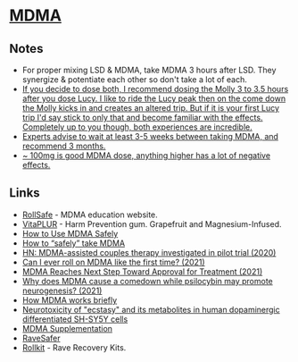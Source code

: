 # [MDMA](https://psychonautwiki.org/wiki/MDMA)

## Notes

- For proper mixing LSD & MDMA, take MDMA 3 hours after LSD. They synergize & potentiate each other so don't take a lot of each.
- [If you decide to dose both, I recommend dosing the Molly 3 to 3.5 hours after you dose Lucy. I like to ride the Lucy peak then on the come down the Molly kicks in and creates an altered trip. But if it is your first Lucy trip I'd say stick to only that and become familiar with the effects. Completely up to you though, both experiences are incredible.](https://www.reddit.com/r/LSD/comments/bntg7c/_/en8y59a/?context=1)
- [Experts advise to wait at least 3-5 weeks between taking MDMA, and recommend 3 months.](https://www.reddit.com/r/MDMA/comments/ohdx5u/doing_mdma_every_day/)
- [~ 100mg is good MDMA dose, anything higher has a lot of negative effects.](https://www.reddit.com/r/RationalPsychonaut/comments/onyegg/mdma/)

## Links

- [RollSafe](https://rollsafe.org/) - MDMA education website.
- [VitaPLUR](http://www.vitaplur.io/) - Harm Prevention gum. Grapefruit and Magnesium-Infused.
- [How to Use MDMA Safely](https://www.youtube.com/watch?v=hLxNlxsVmZE)
- [How to “safely” take MDMA](http://matznerd.com/how-to-safely-take-mdma/)
- [HN: MDMA-assisted couples therapy investigated in pilot trial (2020)](https://news.ycombinator.com/item?id=25363777)
- [Can I ever roll on MDMA like the first time? (2021)](https://www.reddit.com/r/askdrugs/comments/kp54bq/can_i_ever_roll_on_mdma_like_the_first_time/)
- [MDMA Reaches Next Step Toward Approval for Treatment (2021)](https://www.nytimes.com/2021/05/03/health/mdma-approval.html)
- [Why does MDMA cause a comedown while psilocybin may promote neurogenesis? (2021)](https://www.reddit.com/r/AskDrugNerds/comments/ogdvnd/why_does_mdma_cause_a_comedown_while_psilocybin/)
- [How MDMA works briefly](https://www.reddit.com/r/MDMA/comments/oh3k1x/am_i_doing_mdma_too_frequently_what_are_the_risks/h4mp9t2?utm_source=share&utm_medium=web2x&context=3)
- [Neurotoxicity of "ecstasy" and its metabolites in human dopaminergic differentiated SH-SY5Y cells](https://pubmed.ncbi.nlm.nih.gov/23194825/)
- [MDMA Supplementation](https://www.reddit.com/r/DrugNerds/comments/15m9sf/mdma_supplementation/)
- [RaveSafer](https://ravesafer.com/)
- [Rollkit](https://rollkit.com/) - Rave Recovery Kits.
